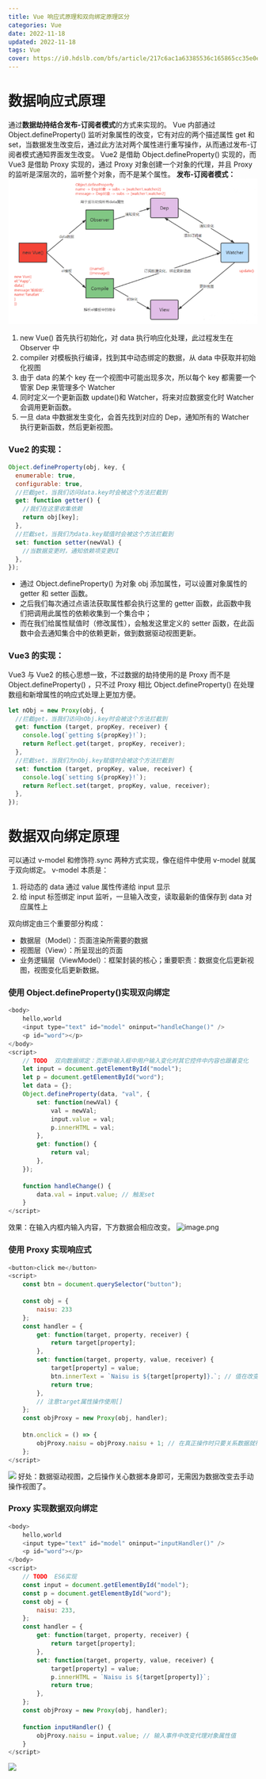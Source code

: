 ```yaml
---
title: Vue 响应式原理和双向绑定原理区分
categories: Vue
date: 2022-11-18
updated: 2022-11-18
tags: Vue
cover: https://i0.hdslb.com/bfs/article/217c6ac1a63385536c165865cc35e0eeed5b712b.jpg@942w_531h_progressive.webp
---
```


# 数据响应式原理

通过**数据劫持结合发布-订阅者模式**的方式来实现的。
Vue 内部通过 Object.defineProperty() 监听对象属性的改变，它有对应的两个描述属性 get 和 set，当数据发生改变后，通过此方法对两个属性进行重写操作，从而通过发布-订阅者模式通知界面发生改变。
Vue2 是借助 Object.defineProperty() 实现的，而 Vue3 是借助 Proxy 实现的，通过 Proxy 对象创建一个对象的代理，并且 Proxy 的监听是深层次的，监听整个对象，而不是某个属性。
**发布-订阅者模式：**
![](https://raw.githubusercontent.com/coder-fang/myBlogImgRespository/master/img/20221208120909.png)

1. new Vue() 首先执行初始化，对 data 执行响应化处理，此过程发生在 Observer 中
2. compiler 对模板执行编译，找到其中动态绑定的数据，从 data 中获取并初始化视图
3. 由于 data 的某个 key 在一个视图中可能出现多次，所以每个 key 都需要一个管家 Dep 来管理多个 Watcher
4. 同时定义一个更新函数 update()和 Watcher，将来对应数据变化时 Watcher 会调用更新函数。
5. 一旦 data 中数据发生变化，会首先找到对应的 Dep，通知所有的 Watcher 执行更新函数，然后更新视图。

### Vue2 的实现：

```javascript
Object.defineProperty(obj, key, {
  enumerable: true,
  configurable: true,
  //拦截get，当我们访问data.key时会被这个方法拦截到
  get: function getter() {
    //我们在这里收集依赖
    return obj[key];
  },
  //拦截set，当我们为data.key赋值时会被这个方法拦截到
  set: function setter(newVal) {
    //当数据变更时，通知依赖项变更UI
  },
});
```

- 通过 Object.defineProperty() 为对象 obj 添加属性，可以设置对象属性的 getter 和 setter 函数。
- 之后我们每次通过点语法获取属性都会执行这里的 getter 函数，此函数中我们把调用此属性的依赖收集到一个集合中；
- 而在我们给属性赋值时（修改属性），会触发这里定义的 setter 函数，在此函数中会去通知集合中的依赖更新，做到数据驱动视图更新。

### Vue3 的实现：

Vue3 与 Vue2 的核心思想一致，不过数据的劫持使用的是 Proxy 而不是 Object.defineProperty() ，只不过 Proxy 相比 Object.defineProperty() 在处理数组和新增属性的响应式处理上更加方便。

```javascript
let nObj = new Proxy(obj, {
  //拦截get，当我们访问nObj.key时会被这个方法拦截到
  get: function (target, propKey, receiver) {
    console.log(`getting ${propKey}!`);
    return Reflect.get(target, propKey, receiver);
  },
  //拦截set，当我们为nObj.key赋值时会被这个方法拦截到
  set: function (target, propKey, value, receiver) {
    console.log(`setting ${propKey}!`);
    return Reflect.set(target, propKey, value, receiver);
  },
});
```

# 数据双向绑定原理

可以通过 v-model 和修饰符.sync 两种方式实现，像在组件中使用 v-model 就属于双向绑定。
v-model 本质是：

1. 将动态的 data 通过 value 属性传递给 input 显示
2. 给 input 标签绑定 input 监听，一旦输入改变，读取最新的值保存到 data 对应属性上

双向绑定由三个重要部分构成：

- 数据层（Model）：页面渲染所需要的数据
- 视图层（View）：所呈现出的页面
- 业务逻辑层（ViewModel）：框架封装的核心；重要职责：数据变化后更新视图，视图变化后更新数据。

### 使用 Object.defineProperty()实现双向绑定

```javascript
<body>
    hello,world
    <input type="text" id="model" oninput="handleChange()" />
    <p id="word"></p>
</body>
<script>
    // TODO  双向数据绑定：页面中输入框中用户输入变化时其它控件中内容也跟着变化
    let input = document.getElementById("model");
    let p = document.getElementById("word");
    let data = {};
    Object.defineProperty(data, "val", {
        set: function(newVal) {
            val = newVal;
            input.value = val;
            p.innerHTML = val;
        },
        get: function() {
            return val;
        },
    });

    function handleChange() {
        data.val = input.value; // 触发set
    }
</script>
```

效果：在输入内框内输入内容，下方数据会相应改变。
![image.png](https://cdn.nlark.com/yuque/0/2022/png/2324645/1670467984507-e1e85aab-d368-4c5b-be2a-00ddd256d306.png#averageHue=%23fcfcfb&clientId=u4a4a03ee-3632-4&crop=0&crop=0&crop=1&crop=1&from=paste&height=156&id=u0a25fce2&margin=%5Bobject%20Object%5D&name=image.png&originHeight=156&originWidth=344&originalType=binary&ratio=1&rotation=0&showTitle=false&size=2878&status=done&style=none&taskId=u9827df4b-799a-4e20-92c2-90c9da4f40a&title=&width=344)

### 使用 Proxy 实现响应式

```javascript
<button>click me</button>
<script>
    const btn = document.querySelector("button");

    const obj = {
        naisu: 233
    };
    const handler = {
        get: function(target, property, receiver) {
            return target[property];
        },
        set: function(target, property, value, receiver) {
            target[property] = value;
            btn.innerText = `Naisu is ${target[property]}.`; // 值在改变的同时更新视图
            return true;
        },
        // 注意target属性操作使用[]
    };
    const objProxy = new Proxy(obj, handler);

    btn.onclick = () => {
        objProxy.naisu = objProxy.naisu + 1; // 在真正操作时只要关系数据就行
    };
</script>
```

![](https://cdn.nlark.com/yuque/0/2022/gif/2324645/1670468676245-4af8fd73-9b35-430a-8bf5-629955fe586c.gif#averageHue=%2321201e&clientId=u4a4a03ee-3632-4&crop=0&crop=0&crop=1&crop=1&from=paste&id=ufade95fd&margin=%5Bobject%20Object%5D&originHeight=500&originWidth=1200&originalType=url&ratio=1&rotation=0&showTitle=false&status=done&style=none&taskId=ud1559d52-6ec8-4ee5-9516-8fe9b6a7f45&title=)
好处：数据驱动视图，之后操作关心数据本身即可，无需因为数据改变去手动操作视图了。

### Proxy 实现数据双向绑定

```javascript
<body>
    hello,world
    <input type="text" id="model" oninput="inputHandler()" />
    <p id="word"></p>
</body>
<script>
    // TODO  ES6实现
    const input = document.getElementById("model");
    const p = document.getElementById("word");
    const obj = {
        naisu: 233,
    };
    const handler = {
        get: function(target, property, receiver) {
            return target[property];
        },
        set: function(target, property, value, receiver) {
            target[property] = value;
            p.innerHTML = `Naisu is ${target[property]}`;
            return true;
        },
    };
    const objProxy = new Proxy(obj, handler);

    function inputHandler() {
        objProxy.naisu = input.value; // 输入事件中改变代理对象属性值
    }
</script>
```

![](https://cdn.nlark.com/yuque/0/2022/gif/2324645/1670469533425-3f9121e3-7b43-45d0-b8ff-a957292b60e1.gif#averageHue=%23605f5e&clientId=u4a4a03ee-3632-4&crop=0&crop=0&crop=1&crop=1&from=paste&id=u59f6e3af&margin=%5Bobject%20Object%5D&originHeight=500&originWidth=1200&originalType=url&ratio=1&rotation=0&showTitle=false&status=done&style=none&taskId=uc4b67a66-d983-43a1-bc3e-6aad1fcbf0b&title=)
